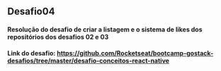 ## Desafio04
#### Resolução do desafio de criar a listagem e o sistema de likes dos repositórios dos desafios 02 e 03
#### Link do desafio: https://github.com/Rocketseat/bootcamp-gostack-desafios/tree/master/desafio-conceitos-react-native